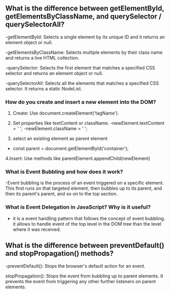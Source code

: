 ## What is the difference between getElementById, getElementsByClassName, and querySelector / querySelectorAll?

-getElementById: Selects a single element by its unique ID and it returns an element object or null.

-getElementsByClassName: Selects multiple elements by their class name and returns a live HTML collection.

-querySelector: Selects the first element that matches a specified CSS selector and returns an element object or null.

-querySelectorAll: Selects all the elements that matches a specified CSS selector. It returns a static NodeList.


### How do you create and insert a new element into the DOM?

1. Create: Use document.createElement('tagName').

2. Set properties like textContent or className.
-newElement.textContent = ' ';
-newElement.className = ' ';

3. select an existing element as parent element
- const parent = document.getElementById('container');

4.Insert: Use methods like parentElement.appendChild(newElement)

### What is Event Bubbling and how does it work?
-Event bubbling is the process of an event triggered on a specific element. This first runs on that targeted element, then bubbles up to its parent, and then its parent's parent, and so on to the top section.

### What is Event Delegation in JavaScript? Why is it useful?
- it is a event handling pattern that follows the concept of event bubbling.
it allows to handle event of the top level in the DOM tree than the level where it was received.

## What is the difference between preventDefault() and stopPropagation() methods?
-preventDefault(): Stops the browser's default action for an event.

stopPropagation(): Stops the event from bubbling up to parent elements. It prevents the event from triggering any other further listeners on parent elements.

